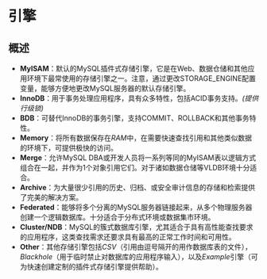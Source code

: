 # 引擎

## 概述
 - **MyISAM**：默认的MySQL插件式存储引擎，它是在Web、数据仓储和其他应用环境下最常使用的存储引擎之一。注意，通过更改STORAGE_ENGINE配置变量，能够方便地更改MySQL服务器的默认存储引擎。
- **InnoDB**：用于事务处理应用程序，具有众多特性，包括ACID事务支持。*(提供行级锁)*
- **BDB**：可替代InnoDB的事务引擎，支持COMMIT、ROLLBACK和其他事务特性。
- **Memory**：将所有数据保存在*RAM*中，在需要快速查找引用和其他类似数据的环境下，可提供极快的访问。
- **Merge**：允许MySQL DBA或开发人员将一系列等同的MyISAM表以逻辑方式组合在一起，并作为1个对象引用它们。对于诸如数据仓储等VLDB环境十分适合。
- **Archive**：为大量很少引用的历史、归档、或安全审计信息的存储和检索提供了完美的解决方案。
- **Federated**：能够将多个分离的MySQL服务器链接起来，从多个物理服务器创建一个逻辑数据库。十分适合于分布式环境或数据集市环境。
- **Cluster/NDB**：MySQL的簇式数据库引擎，尤其适合于具有高性能查找要求的应用程序，这类查找需求还要求具有最高的正常工作时间和可用性。
- **Other**：其他存储引擎包括*CSV*（引用由逗号隔开的用作数据库表的文件），*Blackhole*（用于临时禁止对数据库的应用程序输入），以及*Example*引擎（可为快速创建定制的插件式存储引擎提供帮助）。
